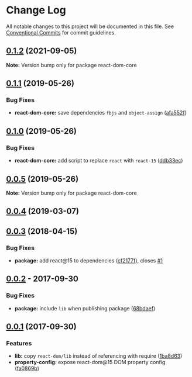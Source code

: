 # Change Log

All notable changes to this project will be documented in this file.
See [Conventional Commits](https://conventionalcommits.org) for commit guidelines.

## [0.1.2](https://github.com/remarkablemark/react-dom-core/compare/react-dom-core@0.1.1...react-dom-core@0.1.2) (2021-09-05)

**Note:** Version bump only for package react-dom-core





## [0.1.1](https://github.com/remarkablemark/react-dom-core/compare/react-dom-core@0.1.0...react-dom-core@0.1.1) (2019-05-26)


### Bug Fixes

* **react-dom-core:** save dependencies `fbjs` and `object-assign` ([afa552f](https://github.com/remarkablemark/react-dom-core/commit/afa552f))





## [0.1.0](https://github.com/remarkablemark/react-dom-core/compare/react-dom-core@0.0.5...react-dom-core@0.1.0) (2019-05-26)

### Bug Fixes

- **react-dom-core:** add script to replace `react` with `react-15` ([ddb33ec](https://github.com/remarkablemark/react-dom-core/commit/ddb33ec))

## [0.0.5](https://github.com/remarkablemark/react-dom-core/blob/react-dom-core%400.0.5/packages/react-dom-core/CHANGELOG.md) (2019-05-26)

**Note:** Version bump only for package react-dom-core

## [0.0.4](https://github.com/remarkablemark/react-dom-core/compare/v0.0.3...v0.0.4) (2019-03-07)

## [0.0.3](https://github.com/remarkablemark/react-dom-core/compare/v0.0.2...v0.0.3) (2018-04-15)

### Bug Fixes

- **package:** add react@15 to dependencies ([cf2177f](https://github.com/remarkablemark/react-dom-core/commit/cf2177f)), closes [#1](https://github.com/remarkablemark/react-dom-core/issues/1)

## [0.0.2](https://github.com/remarkablemark/html-dom-core/compare/v0.0.1...v0.0.2) - 2017-09-30

### Bug Fixes

- **package:** include `lib` when publishing package ([68bdaef](https://github.com/remarkablemark/react-dom-core/commit/68bdaef))

## [0.0.1](https://github.com/remarkablemark/react-dom-core/tree/v0.0.1) (2017-09-30)

### Features

- **lib:** copy `react-dom/lib` instead of referencing with require ([1ba8d63](https://github.com/remarkablemark/react-dom-core/commit/1ba8d63))
- **property-config:** expose react-dom@15 DOM property config ([fa0869b](https://github.com/remarkablemark/react-dom-core/commit/fa0869b))
